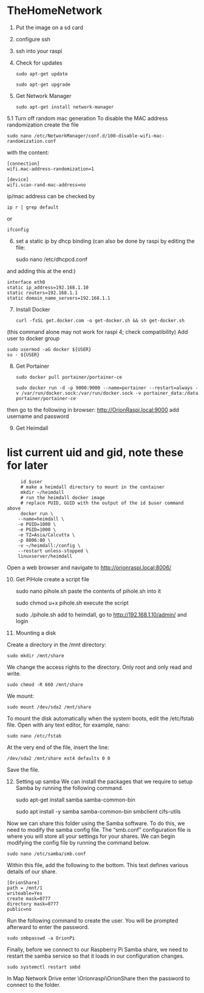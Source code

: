 # TheHomeNetwork

1. Put the image on a sd card
2. configure ssh
3. ssh into your raspi
4. Check for updates

       sudo apt-get update

       sudo apt-get upgrade

5. Get Network Manager

       sudo apt-get install network-manager

5.1 Turn off random mac generation
  To disable the MAC address randomization create the file

    sudo nano /etc/NetworkManager/conf.d/100-disable-wifi-mac-randomization.conf
  with the content:

    [connection]
    wifi.mac-address-randomization=1

    [device]
    wifi.scan-rand-mac-address=no

ip/mac address can be checked by

    ip r | grep default
or

    ifconfig

6. set a static ip by dhcp binding
(can also be done by raspi by editing the file:

    sudo nano /etc/dhcpcd.conf

and adding this at the end:)

    interface eth0
    static ip_address=192.168.1.10
    static routers=192.168.1.1
    static domain_name_servers=192.168.1.1 

7. Install Docker

       curl -fsSL get.docker.com -o get-docker.sh && sh get-docker.sh

(this command alone may not work for raspi 4; check compatibility)
Add user to docker group

    sudo usermod -aG docker ${USER}
    su - ${USER}

8. Get Portainer

       sudo docker pull portainer/portainer-ce
       
       sudo docker run -d -p 9000:9000 --name=portainer --restart=always -v /var/run/docker.sock:/var/run/docker.sock -v portainer_data:/data portainer/portainer-ce

then go to the following in browser:
http://OrionRaspi.local:9000
add username and password

9. Get Heimdall
 # list current uid and gid, note these for later
         id $user
         # make a heimdall directory to mount in the container
         mkdir ~/heimdall
         # run the heimdall docker image
         # replace PUID, GUID with the output of the id $user command above
         docker run \
        --name=heimdall \
        -e PUID=1000 \
        -e PGID=1000 \
        -e TZ=Asia/Calcutta \
        -p 8006:80 \
        -v ~/heimdall:/config \
        --restart unless-stopped \
        linuxserver/heimdall
   Open a web browser and navigate to http://orionraspi.local:8006/

10. Get PiHole
create a script file

    sudo nano pihole.sh
paste the contents of pihole.sh into it

    sudo chmod u+x pihole.sh
execute the script

    sudo ./pihole.sh
 add to heimdall, go to http://192.168.1.10/admin/ and login
 
11. Mounting a disk

Create a directory in the /mnt directory:

    sudo mkdir /mnt/share

We change the access rights to the directory. Only root and only read and write.

    sudo chmod -R 660 /mnt/share

We mount:

    sudo mount /dev/sda2 /mnt/share

To mount the disk automatically when the system boots, edit the /etc/fstab file. Open with any text editor, for example, nano:

    sudo nano /etc/fstab

At the very end of the file, insert the line:

    /dev/sda2 /mnt/share ext4 defaults 0 0

Save the file.

12. Setting up samba
We can install the packages that we require to setup Samba by running the following command.

    sudo apt-get install samba samba-common-bin
      
    sudo apt install -y samba samba-common-bin smbclient cifs-utils
      
Now we can share this folder using the Samba software. To do this, we need to modify the samba config file.
The “smb.conf” configuration file is where you will store all your settings for your shares.
We can begin modifying the config file by running the command below.

    sudo nano /etc/samba/smb.conf
            
Within this file, add the following to the bottom. This text defines various details of our share.

    [OrionShare]
    path = /mnt/1
    writeable=Yes
    create mask=0777
    directory mask=0777
    public=no
        
Run the following command to create the user. You will be prompted afterward to enter the password.

    sudo smbpasswd -a OrionPi
  
 Finally, before we connect to our Raspberry Pi Samba share, we need to restart the samba service so that it loads in our configuration changes.

    sudo systemctl restart smbd
    
  In Map Network Drive enter \\Orionraspi\OrionShare then the password to connect to the folder.
